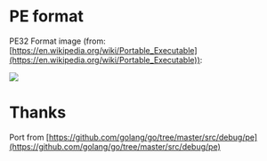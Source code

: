 # PE format

PE32 Format image (from: [https://en.wikipedia.org/wiki/Portable_Executable](https://en.wikipedia.org/wiki/Portable_Executable)):

![](./pe32.svg)

# Thanks

Port from [https://github.com/golang/go/tree/master/src/debug/pe](https://github.com/golang/go/tree/master/src/debug/pe)